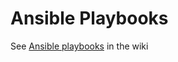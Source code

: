 Ansible Playbooks
=================

See [Ansible playbooks](https://github.com/EasternEdgeRobotics/2016/wiki/Ansible-playbooks) in the wiki
